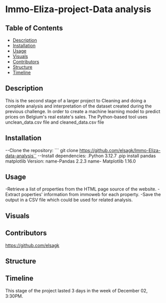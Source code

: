 # Immo-Eliza-project-Data analysis

## Table of Contents
- [Description](#description)
- [Installation](#installation)
- [Usage](#usage)
- [Visuals](#visuals)
- [Contributors](#contributors)
- [Structure](#structure)
- [Timeline](#timeline)
      
      
## Description

This is the second stage of a larger project to  Cleaning and doing a complete analysis and interpretation of the dataset created during the previous challenge. In order to create a machine learning model to predict prices on Belgium's real estate's sales.
The Python-based tool uses unclean_data.csv file and cleaned_data.csv file 

## Installation
--Clone the repository: ``` git clone https://github.com/elsagk/Immo-Eliza-data-analysis``
--Install dependencies:
.Python 3.12.7
.pip install pandas  matplotlib 
Version: name-Pandas 2.2.3  name- Matplotlib 1.16.0
## Usage

-Retrieve a list of properties from the HTML page source of the website.
-Extract poperties' information from immoweb for each property.
-Save the output in a CSV file which could be used for related analysis.

## Visuals


## Contributors
https://github.com/elsagk

## Structure


## Timeline
This stage of the project lasted 3 days in the week of December 02, 3:30PM.



